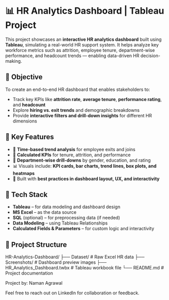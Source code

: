 # 📊 HR Analytics Dashboard | Tableau Project

This project showcases an **interactive HR analytics dashboard** built using **Tableau**, simulating a real-world HR support system. It helps analyze key workforce metrics such as attrition, employee tenure, department-wise performance, and headcount trends — enabling data-driven HR decision-making.

## 🧠 Objective

To create an end-to-end HR dashboard that enables stakeholders to:
- Track key KPIs like **attrition rate**, **average tenure**, **performance rating**, and **headcount**
- Explore **hiring vs. exit trends** and demographic breakdowns
- Provide **interactive filters and drill-down insights** for different HR dimensions

## 📌 Key Features

- 📅 **Time-based trend analysis** for employee exits and joins
- 🧮 **Calculated KPIs** for tenure, attrition, and performance
- 🧭 **Department-wise drill-downs** by gender, education, and rating
- 📊 Visuals include: **KPI cards, bar charts, trend lines, box plots, and heatmaps**
- 🎯 Built with **best practices in dashboard layout, UX, and interactivity**

## 🧰 Tech Stack

- **Tableau** – for data modeling and dashboard design
- **MS Excel** – as the data source
- **SQL** (optional) – for preprocessing data (if needed)
- **Data Modeling** – using Tableau Relationships
- **Calculated Fields & Parameters** – for custom logic and interactivity

## 📁 Project Structure

HR-Analytics-Dashboard/
├── Dataset/ # Raw Excel HR data
├── Screenshots/ # Dashboard preview images
├── HR_Analytics_Dashboard.twbx # Tableau workbook file
└── README.md # Project documentation


Project by: Naman Agrawal

Feel free to reach out on LinkedIn for collaboration or feedback.
